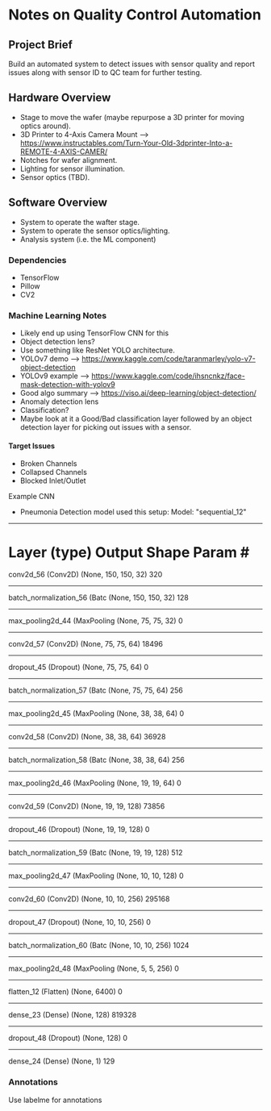 # Notes on Quality Control Automation

## Project Brief
Build an automated system to detect issues with sensor quality and report issues along with sensor ID to QC team for further testing.

## Hardware Overview
- Stage to move the wafer (maybe repurpose a 3D printer for moving optics around).
- 3D Printer to 4-Axis Camera Mount --> https://www.instructables.com/Turn-Your-Old-3dprinter-Into-a-REMOTE-4-AXIS-CAMER/
- Notches for wafer alignment.
- Lighting for sensor illumination.
- Sensor optics (TBD).

## Software Overview
- System to operate the wafter stage.
- System to operate the sensor optics/lighting.
- Analysis system (i.e. the ML component)

### Dependencies
- TensorFlow
- Pillow
- CV2

### Machine Learning Notes
- Likely end up using TensorFlow CNN for this
- Object detection lens?
- Use something like ResNet YOLO architecture.
- YOLOv7 demo --> https://www.kaggle.com/code/taranmarley/yolo-v7-object-detection
- YOLOv9 example --> https://www.kaggle.com/code/ihsncnkz/face-mask-detection-with-yolov9
- Good algo summary --> https://viso.ai/deep-learning/object-detection/
- Anomaly detection lens
- Classification?
- Maybe look at it a Good/Bad classification layer followed by an object detection layer for picking out issues with a sensor.

#### Target Issues
- Broken Channels
- Collapsed Channels
- Blocked Inlet/Outlet

Example CNN
- Pneumonia Detection model used this setup: 
Model: "sequential_12"
_________________________________________________________________
Layer (type)                 Output Shape              Param #   
=================================================================
conv2d_56 (Conv2D)           (None, 150, 150, 32)      320       
_________________________________________________________________
batch_normalization_56 (Batc (None, 150, 150, 32)      128       
_________________________________________________________________
max_pooling2d_44 (MaxPooling (None, 75, 75, 32)        0         
_________________________________________________________________
conv2d_57 (Conv2D)           (None, 75, 75, 64)        18496     
_________________________________________________________________
dropout_45 (Dropout)         (None, 75, 75, 64)        0         
_________________________________________________________________
batch_normalization_57 (Batc (None, 75, 75, 64)        256       
_________________________________________________________________
max_pooling2d_45 (MaxPooling (None, 38, 38, 64)        0         
_________________________________________________________________
conv2d_58 (Conv2D)           (None, 38, 38, 64)        36928     
_________________________________________________________________
batch_normalization_58 (Batc (None, 38, 38, 64)        256       
_________________________________________________________________
max_pooling2d_46 (MaxPooling (None, 19, 19, 64)        0         
_________________________________________________________________
conv2d_59 (Conv2D)           (None, 19, 19, 128)       73856     
_________________________________________________________________
dropout_46 (Dropout)         (None, 19, 19, 128)       0         
_________________________________________________________________
batch_normalization_59 (Batc (None, 19, 19, 128)       512       
_________________________________________________________________
max_pooling2d_47 (MaxPooling (None, 10, 10, 128)       0         
_________________________________________________________________
conv2d_60 (Conv2D)           (None, 10, 10, 256)       295168    
_________________________________________________________________
dropout_47 (Dropout)         (None, 10, 10, 256)       0         
_________________________________________________________________
batch_normalization_60 (Batc (None, 10, 10, 256)       1024      
_________________________________________________________________
max_pooling2d_48 (MaxPooling (None, 5, 5, 256)         0         
_________________________________________________________________
flatten_12 (Flatten)         (None, 6400)              0         
_________________________________________________________________
dense_23 (Dense)             (None, 128)               819328    
_________________________________________________________________
dropout_48 (Dropout)         (None, 128)               0         
_________________________________________________________________
dense_24 (Dense)             (None, 1)                 129

### Annotations
Use labelme for annotations